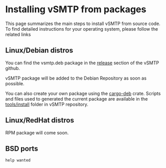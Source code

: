# Installing vSMTP from packages

This page summarizes the main steps to install vSMTP from source code. To find detailed instructions for your operating system, please follow the related links

## Linux/Debian distros

You can find the vsmtp.deb package in the [release] section of the vSMTP github.

[release]: https://github.com/viridIT/vSMTP/releases

vSMTP package will be added to the Debian Repository as soon as possible.

You can also create your own package using the [cargo-deb] crate. Scripts and files used to generated the current package are available in the [tools/install] folder in vSMTP repository.

[cargo-deb]: https://github.com/kornelski/cargo-deb

[tools/install]: https://github.com/viridIT/vSMTP/tree/develop/tools/install

## Linux/RedHat distros

RPM package will come soon.

## BSD ports

`help wanted`
